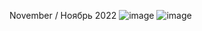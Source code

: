 November / Ноябрь 2022
![image](https://github.com/user-attachments/assets/f5a30258-4335-4650-ba40-2b4a1329a44a)
![image](https://github.com/user-attachments/assets/1a672759-9e92-44d7-9ddd-864696f265df)
